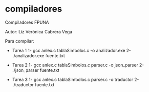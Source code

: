 compiladores
============

Compiladores FPUNA

Autor: Liz Verónica Cabrera Vega

Para compilar: 

* Tarea 1
1- gcc anlex.c tablaSimbolos.c -o analizador.exe
2- ./analizador.exe fuente.txt

* Tarea 2
1- gcc anlex.c tablaSimbolos.c parser.c -o json_parser
2- ./json_parser fuente.txt

* Tarea 3
1- gcc anlex.c tablaSimbolos.c parser.c -o traductor
2- ./traductor fuente.txt 

